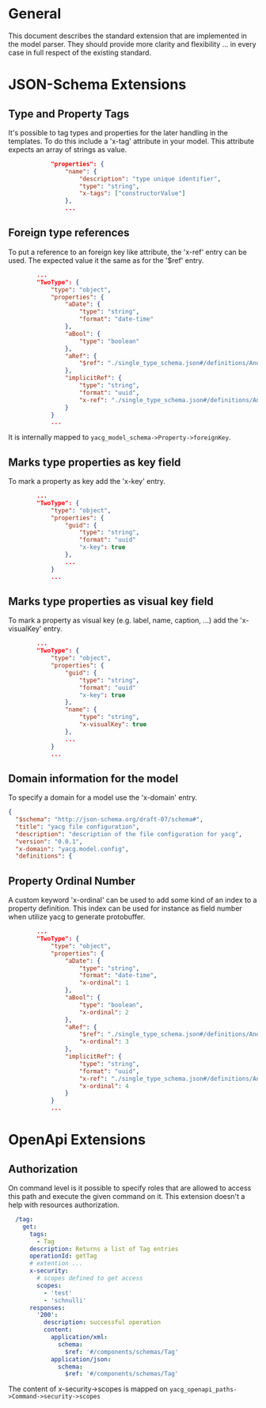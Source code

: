 # General
This document describes the standard extension that are implemented in the
model parser. They should provide more clarity and flexibility ... in every
case in full respect of the existing standard.

# JSON-Schema Extensions
## Type and Property Tags
It's possible to tag types and properties for the later handling in the templates. To do this 
include a 'x-tag' attribute in your model. This attribute expects an array of strings as value.

```json
            "properties": {
                "name": {
                    "description": "type unique identifier",
                    "type": "string",
                    "x-tags": ["constructorValue"]
                },
                ...
```

## Foreign type references
To put a reference to an foreign key like attribute, the 'x-ref' entry can be used. The
expected value it the same as for the '$ref' entry.

```json
        ...
        "TwoType": {
            "type": "object",
            "properties": {
                "aDate": {
                    "type": "string",
                    "format": "date-time"
                },                
                "aBool": {
                    "type": "boolean"
                },
                "aRef": {
                    "$ref": "./single_type_schema.json#/definitions/AnotherType"
                },
                "implicitRef": {
                    "type": "string",
                    "format": "uuid",
                    "x-ref": "./single_type_schema.json#/definitions/AnotherType"
                }
            }
            ...
```

It is internally mapped to `yacg_model_schema->Property->foreignKey`.

## Marks type properties as key field
To mark a property as key add the 'x-key' entry. 

```json
        ...
        "TwoType": {
            "type": "object",
            "properties": {
                "guid": {
                    "type": "string",
                    "format": "uuid"
                    "x-key": true
                },                
                ...
            }
            ...
```

## Marks type properties as visual key field
To mark a property as visual key (e.g. label, name, caption, ...) add the 'x-visualKey' entry. 

```json
        ...
        "TwoType": {
            "type": "object",
            "properties": {
                "guid": {
                    "type": "string",
                    "format": "uuid"
                    "x-key": true
                },                
                "name": {
                    "type": "string",
                    "x-visualKey": true
                },                
                ...
            }
            ...
```

## Domain information for the model
To specify a domain for a model use the 'x-domain' entry.

```json
{
  "$schema": "http://json-schema.org/draft-07/schema#",
  "title": "yacg file configuration",
  "description": "description of the file configuration for yacg",
  "version": "0.0.1",
  "x-domain": "yacg.model.config",
  "definitions": {
 ```

## Property Ordinal Number
A custom keyword 'x-ordinal' can be used to add some kind of an index to 
a property definition. This index can be used for instance as field number when utilize yacg to generate protobuffer.

```json
        ...
        "TwoType": {
            "type": "object",
            "properties": {
                "aDate": {
                    "type": "string",
                    "format": "date-time",
                    "x-ordinal": 1
                },                
                "aBool": {
                    "type": "boolean",
                    "x-ordinal": 2
                },
                "aRef": {
                    "$ref": "./single_type_schema.json#/definitions/AnotherType",
                    "x-ordinal": 3
                },
                "implicitRef": {
                    "type": "string",
                    "format": "uuid",
                    "x-ref": "./single_type_schema.json#/definitions/AnotherType",
                    "x-ordinal": 4
                }
            }
            ...
```


# OpenApi Extensions
## Authorization
On command level is it possible to specify roles that are allowed to access
this path and execute the given command on it. This extension doesn't a help
with resources authorization.

```yaml
  /tag:
    get:
      tags:
        - Tag
      description: Returns a list of Tag entries
      operationId: getTag
      # extention ...
      x-security:
        # scopes defined to get access
        scopes: 
          - 'test'
          - 'schnulli'
      responses:
        '200':
          description: successful operation
          content:
            application/xml:
              schema:
                $ref: '#/components/schemas/Tag'
            application/json:
              schema:
                $ref: '#/components/schemas/Tag'
```

The content of x-security->scopes is mapped on `yacg_openapi_paths->Command->security->scopes`